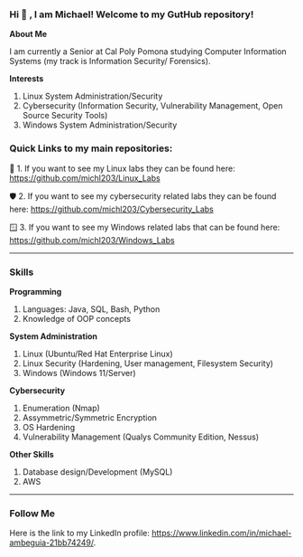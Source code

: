 ### Hi 👋 , I am Michael! Welcome to my GutHub repository!



**About Me**
 
 I am currently a Senior at Cal Poly Pomona studying Computer Information Systems (my track is Information Security/ Forensics).
 

 
**Interests**
1. Linux System Administration/Security
2. Cybersecurity (Information Security, Vulnerability Management, Open Source Security Tools)
3. Windows System Administration/Security

###  Quick Links to my main repositories:
🐧 1. If you want to see my Linux labs they can be found here: 
https://github.com/michl203/Linux_Labs

🛡️ 2. If you want to see my cybersecurity related labs they can be found here: 
https://github.com/michl203/Cybersecurity_Labs

🪟 3. If you want to see my Windows related labs that can be found here:
https://github.com/michl203/Windows_Labs
___________________________________________________________________________________________________  

### Skills
**Programming**
 1. Languages: Java, SQL, Bash, Python
 2. Knowledge of OOP concepts  

**System Administration**
 1. Linux (Ubuntu/Red Hat Enterprise Linux)
 2. Linux Security (Hardening, User management, Filesystem Security)
 3. Windows (Windows 11/Server)

**Cybersecurity**
 1. Enumeration (Nmap)
 2. Assymmetric/Symmetric Encryption
 3. OS Hardening 
 4. Vulnerability Management (Qualys Community Edition, Nessus)

**Other Skills**
 1. Database design/Development (MySQL)
 2. AWS
   

___________________________________________________________________________________________________  


   
### Follow Me
Here is the link to my LinkedIn profile: https://www.linkedin.com/in/michael-ambeguia-21bb74249/.









